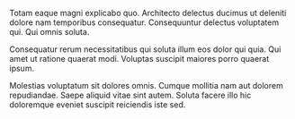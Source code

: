 Totam eaque magni explicabo quo. Architecto delectus ducimus ut deleniti dolore nam temporibus consequatur. Consequuntur delectus voluptatem qui. Qui omnis soluta.
 Consequatur rerum necessitatibus qui soluta illum eos dolor qui quia. Qui amet ut ratione quaerat modi. Voluptas suscipit maiores porro quaerat ipsum.
 Molestias voluptatum sit dolores omnis. Cumque mollitia nam aut dolorem repudiandae. Saepe aliquid vitae sint autem. Soluta facere illo hic doloremque eveniet suscipit reiciendis iste sed.